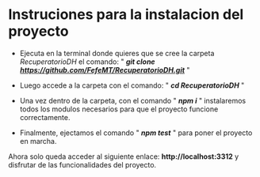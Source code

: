 # Instruciones para la instalacion del proyecto

- Ejecuta en la terminal donde quieres que se cree la carpeta _RecuperatorioDH_ el comando: " _**git clone https://github.com/FefeMT/RecuperatorioDH.git**_ "

- Luego accede a la carpeta con el comando: " _**cd RecuperatorioDH**_ "

- Una vez dentro de la carpeta, con el comando " _**npm i**_ " instalaremos todos los modulos necesarios para que el proyecto funcione correctamente.

- Finalmente, ejectamos el comando " _**npm test**_ " para poner el proyecto en marcha.

Ahora solo queda acceder al siguiente enlace: **http://localhost:3312** y disfrutar de las funcionalidades del proyecto.
